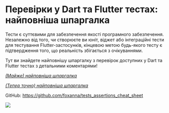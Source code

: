 # Перевірки у Dart та Flutter тестах: найповніша шпаргалка

Тести є суттєвими для забезпечення якості програмного забезпечення. Незалежно від того, чи створюєте ви юніт, віджет або інтеграційні тести для тестування Flutter-застосунків, кінцевою метою будь-якого тесту є підтвердження того, що реальність збігається з очікуваннями.

Тут ви знайдете найповнішу шпаргалку з перевірок доступних у Dart та Flutter тестах з детальними коментарями!

[*(Майже) найповніша шпаргалка*](https://dou.ua/forums/topic/41320/)

[*(Тепер точно) найповніша шпаргалка*](https://dou.ua/forums/topic/42759/)

GitHub: https://github.com/foxanna/tests_assertions_cheat_sheet

![](images/cover_image.png)
